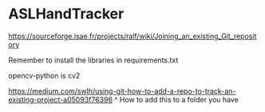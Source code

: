 # ASLHandTracker

https://sourceforge.isae.fr/projects/ralf/wiki/Joining_an_existing_Git_repository

Remember to install the libraries in requirements.txt

opencv-python is cv2

https://medium.com/swlh/using-git-how-to-add-a-repo-to-track-an-existing-project-a05093f76396
^
How to add this to a folder you have
